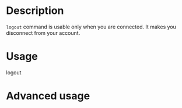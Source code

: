 # Description
`logout` command is usable only when you are connected.
It makes you disconnect from your account.

# Usage
logout

# Advanced usage
